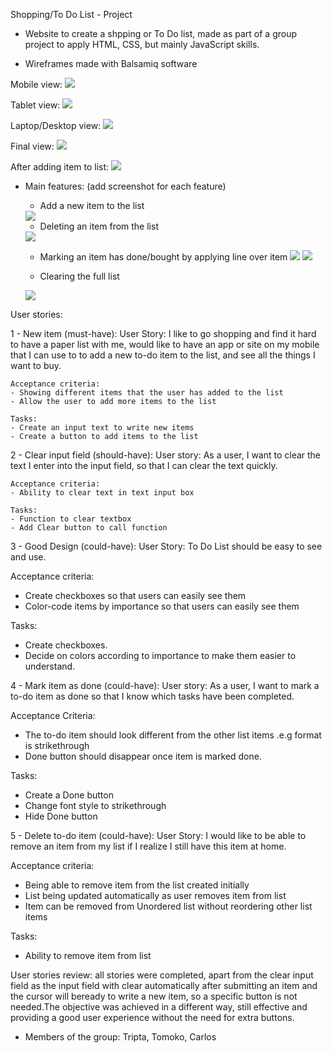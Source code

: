 Shopping/To Do List - Project

- Website to create a shpping or To Do list, made as part of a group project to apply HTML, CSS, but mainly JavaScript skills.

- Wireframes made with Balsamiq software

Mobile view:
<img src="assets/images/wireframe-mobile-initial-draw.png">

Tablet view:
<img src="assets/images/wireframe-tablet-initial-draw.png">

Laptop/Desktop view:
<img src="assets/images/wireframe-laptop-initial-draw.png">

Final view:
<img src="assets/images/initial-view.png">

After adding item to list:
<img src="assets/images/after-item-addition.png">

- Main features: (add screenshot for each feature)
  - Add a new item to the list
  <img src="assets/images/submit-feature.png">

  - Deleting an item from the list
  <img src="assets/images/delete-item.png">

  - Marking an item has done/bought by applying line over item
  <img src="assets/images/item-done.png"> <img src="assets/images/item-done-crossed.png">

  - Clearing the full list
  <img src="assets/images/clear-list.png">

User stories:

  1 - New item (must-have):
    User Story: I like to go shopping and find it hard to have a paper list with me, would like to have an app or site on my mobile that I can use to to add a new to-do item to the list, and see all the things I want to buy.

    Acceptance criteria:
    - Showing different items that the user has added to the list
    - Allow the user to add more items to the list
    
    Tasks:
    - Create an input text to write new items
    - Create a button to add items to the list
  
  2 - Clear input field (should-have):
    User story: As a user, I want to clear the text I enter into the input field, so that I can clear the text quickly.
    
    Acceptance criteria:
    - Ability to clear text in text input box
    
    Tasks:
    - Function to clear textbox
    - Add Clear button to call function

  3 - Good Design (could-have):
  User Story: To Do List should be easy to see and use.
  
  Acceptance criteria:
  - Create checkboxes so that users can easily see them
  - Color-code items by importance so that users can easily see them
  
  Tasks:
  - Create checkboxes.
  - Decide on colors according to importance to make them easier to understand.

  4 - Mark item as done (could-have):
  User story: As a user, I want to mark a to-do item as done so that I know which tasks have been completed.

  Acceptance Criteria:
  - The to-do item should look different from the other list items .e.g format is strikethrough
  - Done button should disappear once item is marked done.

  Tasks:
  - Create a Done button
  - Change font style to strikethrough
  - Hide Done button

  5 - Delete to-do item (could-have):
  User Story: I would like to be able to remove an item from my list if I realize I still have this item at home.

  Acceptance criteria:
  - Being able to remove item from the list created initially
  - List being updated automatically as user removes item from list
  - Item can be removed from Unordered list without reordering other list items
  
  Tasks:
  - Ability to remove item from list

User stories review: all stories were completed, apart from the clear input field as the input field with clear automatically after submitting an item and the cursor will beready to write a new item, so a specific button is not needed.The objective was achieved in a different way, still effective and providing a good user experience without the need for extra buttons.
  
- Members of the group: Tripta, Tomoko, Carlos 
